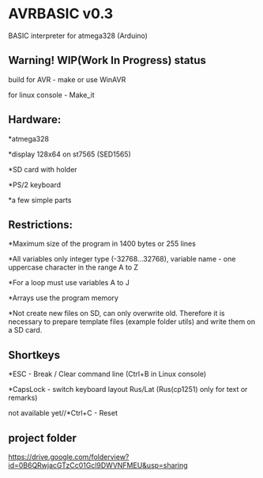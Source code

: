 AVRBASIC v0.3
========

BASIC interpreter for atmega328 (Arduino)

Warning! WIP(Work In Progress) status
-------------------------------------
build for AVR - make or use WinAVR

for linux console - Make_it

Hardware:
---------
*atmega328

*display 128х64 on st7565 (SED1565)

*SD card with holder

*PS/2 keyboard

*a few simple parts


Restrictions:
-------------
*Maximum size of the program in 1400 bytes or 255 lines

*All variables only integer type (-32768...32768), variable name - one uppercase character in the range A to Z

*For a loop must use variables A to J

*Arrays use the program memory

*Not create new files on SD, can only overwrite old. Therefore it is necessary to prepare template files (example folder utils) and write them on a SD card.


Shortkeys
---------
*ESC - Break / Clear command line  (Ctrl+B in Linux console)

*CapsLock - switch keyboard layout Rus/Lat  (Rus(cp1251) only for text or remarks)

not available yet//*Ctrl+C - Reset


project folder
--------------
https://drive.google.com/folderview?id=0B6QRwjacGTzCc01Gcl9DWVNFMEU&usp=sharing
